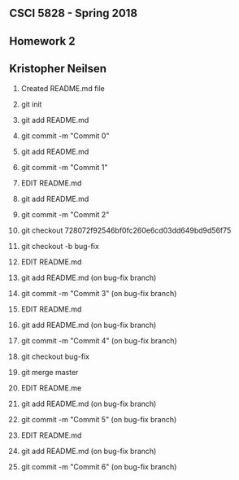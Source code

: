 ## CSCI 5828 - Spring 2018

## Homework 2

## Kristopher Neilsen
 
 
1. Created README.md file <br> 

2. git init <br>

3. git add README.md <br>

4. git commit -m "Commit 0" <br>

5. git add README.md <br>

6. git commit -m "Commit 1" <br>

7. EDIT README.md <br>

8. git add README.md <br>

9. git commit -m "Commit 2" <br>

10. git checkout 728072f92546bf0fc260e6cd03dd649bd9d56f75 <br>

11. git checkout -b bug-fix <br>

12. EDIT README.md <br>

13. git add README.md (on bug-fix branch) <br>

14. git commit -m "Commit 3" (on bug-fix branch) <br>

15. EDIT README.md <br>

16. git add README.md (on bug-fix branch) <br>

17. git commit -m "Commit 4" (on bug-fix branch) <br>

18. git checkout bug-fix <br>

19. git merge master <br>

20. EDIT README.me <br>

21. git add README.md (on bug-fix branch) <br>

22. git commit -m "Commit 5" (on bug-fix branch) <br>

23. EDIT README.md <br>

24. git add README.md (on bug-fix branch) <br>

25. git commit -m "Commit 6" (on bug-fix branch) <br>
